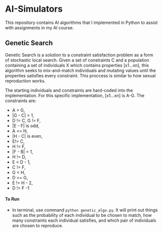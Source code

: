 # AI-Simulators

This repository contains AI algorithms that I implemented in Python to assist with assignments in my AI course.

## Genetic Search
Genetic Search is a solution to a constraint satisfaction problem as a form of stochastic local search. Given a set of constraints C and a population containing a set of individuals X which contains properties \[x1...xn\], this algorithm seeks to mix-and-match individuals and mutating values until the properties satisfies every constraint. This proccess is similar to how sexual reproduction works. 

The starting individuals and constraints are hard-coded into the implementation. For this specific implementation, \[x1...xn\] is A-G.  The constraints are: 

- A > G, 
- |G - C| = 1, 
- D != C, G != F, 
- |E - F| is odd, 
- A <= H, 
- |H - C| is even, 
- E!= C, 
- H !=  F, 
- |F - B| = 1, 
- H != D, 
- E < D - 1, 
- C != F, 
- G < H, 
- D >= G, 
- E != H - 2, 
- D != F -1

#### To Run
- In terminal, use command `python genetic_algo.py`. It will print out things such as the probability of each individual to be chosen to match, how many constraints each individual satisfies, and which pair of individuals are chosen to reproduce.





